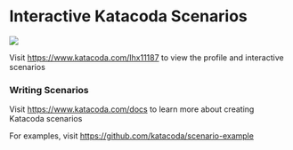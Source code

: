 # Interactive Katacoda Scenarios

[![](http://shields.katacoda.com/katacoda/lhx11187/count.svg)](https://www.katacoda.com/lhx11187 "Get your profile on Katacoda.com")

Visit https://www.katacoda.com/lhx11187 to view the profile and interactive scenarios

### Writing Scenarios
Visit https://www.katacoda.com/docs to learn more about creating Katacoda scenarios

For examples, visit https://github.com/katacoda/scenario-example
